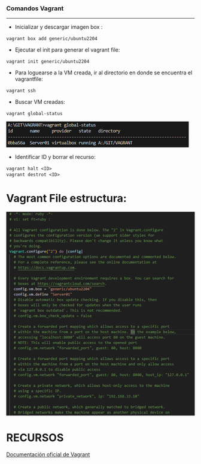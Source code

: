 ### **Comandos Vagrant**

---

* Inicializar y descargar imagen box :

```
vagrant box add generic/ubuntu2204
```

* Ejecutar el init para generar el vagrant file:

```
vagrant init generic/ubuntu2204
```

* Para loguearse a la VM creada, ir al directorio en donde se encuentra el vagrantfile:

```
vagrant ssh
```

* Buscar VM creadas:

```
vagrant global-status
```

![File](./images/list.png)

* Identificar ID y borrar el recurso:

```
vagrant halt <ID>
vagrant destrot <ID>
```

# **Vagrant File estructura:**

![File](./images/template.png)


# **RECURSOS**

[Documentación oficial de Vagrant](https://vagrant-intro.readthedocs.io/es/latest/destroy.html)

